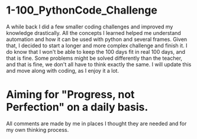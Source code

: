# 1-100_PythonCode_Challenge

A while back I did a few smaller coding challenges and improved my knowledge drastically. 
All the concepts I learned helped me understand automation and how it can be used with python and several frames.
Given that, I decided to start a longer and more complex challenge and finish it. I do know that I won't be able to keep the 100 days fit in real 100 days, and that is fine.
Some problems might be solved differently than the teacher, and that is fine, we don't all have to think exactly the same.
I will update this and move along with coding, as I enjoy it a lot.
# Aiming for "Progress, not Perfection" on a daily basis.
All comments are made by me in places I thought they are needed and for my own thinking process.
